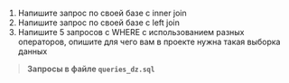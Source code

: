 1. Напишите запрос по своей базе с inner join
2. Напишите запрос по своей базе с left join
3. Напишите 5 запросов с WHERE с использованием разных операторов, опишите для чего вам в проекте нужна такая выборка данных



 > **Запросы в файле `queries_dz.sql`** 